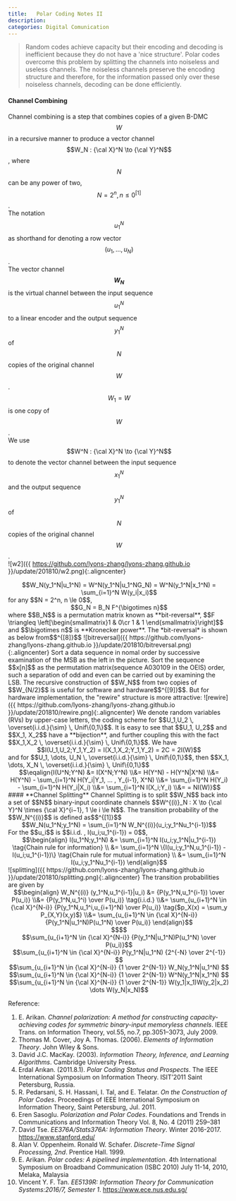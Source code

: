 ```yaml
---
title:   Polar Coding Notes II
description: 
categories: Digital Comunication
---
```


>  Random codes achieve capacity but their encoding and decoding is inefficient because they do not have a 'nice structure'. Polar codes overcome this problem by splitting the channels into noiseless and useless channels. The noiseless channels preserve the encoding structure and therefore, for the information passed only over these noiseless channels, decoding can be done efficiently.
  
#### **Channel Combining**  
Channel combining is a step that combines copies of a given B-DMC $$W$$ in a recursive manner to produce a vector channel $$W_N : {\cal X}^N \to {\cal Y}^N$$, where $$N$$ can be any power of two, $$N=2^n, n\le0^{[1]}$$.  
The notation $$u_1^N$$ as shorthand for denoting a row vector $$(u_1, \dots , u_N)$$.  
The vector channel **$$W_N$$** is the virtual channel between the input sequence $$u_1^N$$ to a linear encoder and the output sequence $$y^N_1$$ of $$N$$ copies of the original channel $$W$$. $$W_1 = W$$ is one copy of $$W$$.  
We use $$W^N : {\cal X}^N \to {\cal Y}^N$$ to denote the vector channel between the input sequence $$x_1^N$$ and the output sequence $$y_1^N$$ of $$N$$ copies of the original channel $$W$$.  
![w2]({{ https://github.com/lyons-zhang/lyons-zhang.github.io }}/update/201810/w2.png){:.aligncenter}   
<center>$$W_N(y_1^N|u_1^N) = W^N(y_1^N|u_1^NG_N) = W^N(y_1^N|x_1^N) = \sum_{i=1}^N W(y_i|x_i)$$</center>  
for any $$N = 2^n, n \le 0$$,  
<center>$$G_N = B_N F^{\bigotimes n}$$</center>  
where $$B_N$$ is a permutation matrix known as **bit-reversal**, $$F \triangleq \left[\begin{smallmatrix}1 & 0\cr 1 & 1 \end{smallmatrix}\right]$$ and $$\bigotimes n$$ is **Kronecker power**.  
The *bit-reversal* is shown as below from$$^{[8]}$$  
![bitreversal]({{ https://github.com/lyons-zhang/lyons-zhang.github.io }}/update/201810/bitreversal.png){:.aligncenter}   
Sort a data sequence in nomal order by successive examination of the MSB as the left in the picture.  
Sort the sequence $$x[n]$$ as the permutation matrix(sequence A030109 in the OEIS) order, such a separation of odd and even can be carried out by examining the LSB.  
The recursive construction of $$W_N$$ from two copies of $$W_{N/2}$$ is useful for software and hardware$$^{[9]}$$. But for hardware implementation, the "rewire" structure is more attractive:  
![rewire]({{ https://github.com/lyons-zhang/lyons-zhang.github.io }}/update/201810/rewire.png){:.aligncenter}  
We denote random variables (RVs) by upper-case letters, the coding scheme for $$U_1,U_2 \, \overset{i.i.d.}{\sim} \, Unif\{0,1\}$$.  
It is easy to see that $$U_1, U_2$$ and $$X_1, X_2$$ have a **bijection**, and further coupling this with the fact $$X_1,X_2 \, \overset{i.i.d.}{\sim} \, Unif\{0,1\}$$. We have  
<center>$$I(U_1,U_2;Y_1,Y_2) = I(X_1,X_2;Y_1,Y_2) = 2C = 2I(W)$$</center>  
and for $$U_1, \dots, U_N \, \overset{i.i.d.}{\sim} \, Unif\{0,1\}$$, then $$X_1, \dots, X_N \, \overset{i.i.d.}{\sim} \, Unif\{0,1\}$$   
<center>$$\eqalign{I(U^N;Y^N) &= I(X^N;Y^N) \\&= H(Y^N) - H(Y^N|X^N) \\&= H(Y^N) - \sum_{i=1}^N H(Y_i|Y_1, ... , Y_{i-1}, X^N) \\&= \sum_{i=1}^N H(Y_i) - \sum_{i=1}^N H(Y_i|X_i) \\&= \sum_{i=1}^N I(X_i;Y_i) \\&= = NI(W)}$$</center>  
#### **Channel Splitting**  
Channel Splitting is to split $$W_N$$ back into a set of $$N$$ binary-input coordinate channels $$W^{(i)}_N : X \to {\cal Y}^N \times {\cal X}^{i−1}, 1 \le i \le N$$.  
The transition probability of the $$W_N^{(i)}$$ is defined as$$^{[1]}$$  
<center>$$W_N(u_1^N;y_1^N) = \sum_{i=1}^N W_N^{(i)}(u_i;y_1^Nu_1^{i-1})$$</center>  
For the $$u_i$$ is $$i.i.d. , I(u_i;u_1^{i-1}) = 0$$,  
<center>$$\begin{align} I(u_1^N;y_1^N) &= \sum_{i=1}^N I(u_i;y_1^N|u_1^{i-1}) \tag{Chain rule for information} \\ &= \sum_{i=1}^N \{I(u_i;y_1^N,u_1^{i-1}) - I(u_i;u_1^{i-1})\} \tag{Chain rule for mutual information} \\ &= \sum_{i=1}^N I(u_i;y_1^Nu_1^{i-1}) \end{align}$$</center>  
![splitting]({{ https://github.com/lyons-zhang/lyons-zhang.github.io }}/update/201810/splitting.png){:.aligncenter}  
The transition probabilities are given by  
<center>$$\begin{align} W_N^{(i)} (y_1^N,u_1^{i-1}|u_i) &= {P(y_1^N,u_1^{i-1}) \over P(u_i)} \\&= {P(y_1^N,u_1^i) \over P(u_i)} \tag{i.i.d.} \\&= \sum_{u_{i+1}^N \in {\cal X}^{N-i}} {P(y_1^N,u_1^i,u_{i+1}^N) \over P(u_i)} \tag{$p_X(x) = \sum_y P_{X,Y}(x,y)$} \\&= \sum_{u_{i+1}^N \in {\cal X}^{N-i}} {P(y_1^N|u_1^N)P(u_1^N) \over P(u_i)} \end{align}$$</center> 

<center>$$$$</center> 
<center>$$\sum_{u_{i+1}^N \in {\cal X}^{N-i}} {P(y_1^N|u_1^N)P(u_1^N) \over P(u_i)}$$</center>
<center>$$\sum_{u_{i+1}^N \in {\cal X}^{N-i}} P(y_1^N|u_1^N) {2^{-N} \over 2^{-1}} $$</center>
<center>$$\sum_{u_{i+1}^N \in {\cal X}^{N-i}} {1 \over 2^{N-1}} W_N(y_1^N|u_1^N) $$</center>
<center>$$\sum_{u_{i+1}^N \in {\cal X}^{N-i}} {1 \over 2^{N-1}} W^N(y_1^N|x_1^N) $$</center>
<center>$$\sum_{u_{i+1}^N \in {\cal X}^{N-i}} {1 \over 2^{N-1}} W(y_1|x_1)W(y_2|x_2) \dots W(y_N|x_N)$$</center>
  
Reference:  
1. E. Arikan. *Channel polarization: A method for constructing capacity-achieving codes for symmetric binary-input memoryless channels*. IEEE Trans. on Information Theory, vol.55, no.7, pp.3051–3073, July 2009.  
2. Thomas M. Cover, Joy A. Thomas. (2006). *Elements of Information Theory*. John Wiley & Sons. 
3. David J.C. MacKay. (2003). *Information Theory, Inference, and Learning Algorithms*. Cambridge University Press.  
4. Erdal Arıkan. (2011.8.1). *Polar Coding Status and Prospects*. The IEEE International Symposium on Information Theory. ISIT’2011 Saint Petersburg, Russia.  
5. R. Pedarsani, S. H. Hassani, I. Tal, and E. Telatar. *On the Construction of Polar Codes*. Proceedings of IEEE International Symposium on Information Theory, Saint Petersburg, Jul. 2011.  
6. Eren Sasoglu. *Polarization and Polar Codes*. Foundations and Trends in Communications and Information Theory Vol. 8, No. 4 (2011) 259–381
7. David Tse. *EE376A/Stats376A: Information Theory*. Winter 2016-2017. https://www.stanford.edu/  
8. Alan V. Oppenheim. Ronald W. Schafer. *Discrete-Time Signal Processing, 2nd*. Prentice Hall. 1999.  
9. E. Arikan. *Polar codes: A pipelined implementation*. 4th International Symposium on Broadband Communication (ISBC 2010) July 11-14, 2010, Melaka, Malaysia  
10. Vincent Y. F. Tan. *EE5139R: Information Theory for Communication Systems:2016/7, Semester 1*. https://www.ece.nus.edu.sg/  

